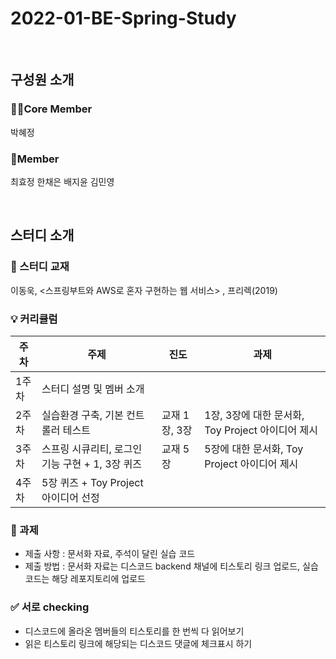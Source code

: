 # 2022-01-BE-Spring-Study

<br/>

## 구성원 소개

### 🏃‍♂️Core Member
박혜정

### 🤼Member
최효정 한채은 배지윤 김민영

<br/>

## 스터디 소개

### 📘 스터디 교재
이동욱, <스프링부트와 AWS로 혼자 구현하는 웹 서비스> , 프리렉(2019)

### 💡 커리큘럼
|주차|주제|진도|과제|
|---|---|---|---|
|1주차|스터디 설명 및 멤버 소개|||
|2주차|실습환경 구축, 기본 컨트롤러 테스트|교재 1장, 3장|1장, 3장에 대한 문서화, Toy Project 아이디어 제시|
|3주차|스프링 시큐리티, 로그인 기능 구현 + 1, 3장 퀴즈|교재 5장|5장에 대한 문서화, Toy Project 아이디어 제시|
|4주차|5장 퀴즈 + Toy Project 아이디어 선정|||

### 📝 과제
- 제출 사항 : 문서화 자료, 주석이 달린 실습 코드
- 제출 방법 : 문서화 자료는 디스코드 backend 채널에 티스토리 링크 업로드, 실습코드는 해당 레포지토리에 업로드

### ✅ 서로 checking
- 디스코드에 올라온 멤버들의 티스토리를 한 번씩 다 읽어보기
- 읽은 티스토리 링크에 해당되는 디스코드 댓글에 체크표시 하기
